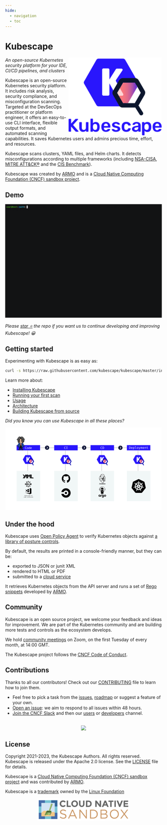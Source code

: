 ```yaml
---
hide:
  - navigation
  - toc
---
```


# Kubescape

<picture>
  <source media="(prefers-color-scheme: dark)" srcset="https://raw.githubusercontent.com/cncf/artwork/master/projects/kubescape/stacked/white/kubescape-stacked-white.svg" width="300">
  <source media="(prefers-color-scheme: light)" srcset="https://raw.githubusercontent.com/cncf/artwork/master/projects/kubescape/stacked/color/kubescape-stacked-color.svg" width="300">
  <img alt="Kubescape logo" align="right" src="https://raw.githubusercontent.com/cncf/artwork/master/projects/kubescape/stacked/color/kubescape-stacked-color.svg" width="300">
</picture>

_An open-source Kubernetes security platform for your IDE, CI/CD pipelines, and clusters_

Kubescape is an open-source Kubernetes security platform. It includes risk analysis, security compliance, and misconfiguration scanning. Targeted at the DevSecOps practitioner or platform engineer, it offers an easy-to-use CLI interface, flexible output formats, and automated scanning capabilities. It saves Kubernetes users and admins precious time, effort, and resources.

Kubescape scans clusters, YAML files, and Helm charts. It detects misconfigurations according to multiple frameworks (including [NSA-CISA](https://www.armosec.io/blog/kubernetes-hardening-guidance-summary-by-armo/?utm_source=kubescape.io&utm_medium=website), [MITRE ATT&CK®](https://www.microsoft.com/security/blog/2021/03/23/secure-containerized-environments-with-updated-threat-matrix-for-kubernetes/) and the [CIS Benchmark](https://www.armosec.io/blog/cis-kubernetes-benchmark-framework-scanning-tools-comparison/?utm_source=kubescape.io&utm_medium=website)).

Kubescape was created by [ARMO](https://www.armosec.io/?utm_source=kubescape.io&utm_medium=website) and is a [Cloud Native Computing Foundation (CNCF) sandbox project](https://www.cncf.io/sandbox-projects/).

## Demo
<img src="https://github.com/kubescape/kubescape/raw/master/docs/img/demo.gif">

_Please [star ⭐](https://github.com/kubescape/kubescape/stargazers) the repo if you want us to continue developing and improving Kubescape! 😀_

## Getting started

Experimenting with Kubescape is as easy as:

``` sh
curl -s https://raw.githubusercontent.com/kubescape/kubescape/master/install.sh | /bin/bash
```

Learn more about:

* [Installing Kubescape](https://github.com/kubescape/kubescape/blob/master/docs/getting-started.md#install-kubescape)
* [Running your first scan](https://github.com/kubescape/kubescape/blob/master/docs/getting-started.md#run-your-first-scan)
* [Usage](https://github.com/kubescape/kubescape/blob/master/docs/getting-started.md#examples)
* [Architecture](https://github.com/kubescape/kubescape/blob/master/docs/architecture.md)
* [Building Kubescape from source](https://github.com/kubescape/kubescape/blob/master/docs/building.md)

_Did you know you can use Kubescape in all these places?_

<div align="center">
    <img src="https://github.com/kubescape/kubescape/raw/master/docs/img/ksfromcodetodeploy.png" alt="Places you can use Kubescape: in your IDE, CI, CD, or against a running cluster.">
</div>

## Under the hood

Kubescape uses [Open Policy Agent](https://github.com/open-policy-agent/opa) to verify Kubernetes objects against [a library of posture controls](https://github.com/kubescape/regolibrary).

By default, the results are printed in a console-friendly manner, but they can be:

* exported to JSON or junit XML
* rendered to HTML or PDF
* submitted to a [cloud service](https://github.com/kubescape/kubescape/blob/master/docs/providers.md)

It retrieves Kubernetes objects from the API server and runs a set of [Rego snippets](https://www.openpolicyagent.org/docs/latest/policy-language/) developed by [ARMO](https://www.armosec.io/?utm_source=kubescape.io&utm_medium=website).

## Community

Kubescape is an open source project, we welcome your feedback and ideas for improvement. We are part of the Kubernetes community and are building more tests and controls as the ecosystem develops.

We hold [community meetings](https://us02web.zoom.us/j/84020231442) on Zoom, on the first Tuesday of every month, at 14:00 GMT.

The Kubescape project follows the [CNCF Code of Conduct](https://github.com/cncf/foundation/blob/master/code-of-conduct.md).

## Contributions

Thanks to all our contributors!  Check out our [CONTRIBUTING](https://github.com/kubescape/kubescape/blob/master/CONTRIBUTING.md) file to learn how to join them.

* Feel free to pick a task from the [issues](https://github.com/kubescape/kubescape/issues?q=is%3Aissue+is%3Aopen+label%3A%22open+for+contribution%22), [roadmap](https://github.com/kubescape/kubescape/blob/master/docs/roadmap.md) or suggest a feature of your own.
* [Open an issue](https://github.com/kubescape/kubescape/issues/new/choose): we aim to respond to all issues within 48 hours.
* [Join the CNCF Slack](https://slack.cncf.io/) and then our [users](https://cloud-native.slack.com/archives/C04EY3ZF9GE) or [developers](https://cloud-native.slack.com/archives/C04GY6H082K) channel.

<br>

<div style="text-align: center">
<a href = "https://github.com/kubescape/kubescape/graphs/contributors">
  <img src = "https://contrib.rocks/image?repo=kubescape/kubescape"/>
</a>
</div>

## License

Copyright 2021-2023, the Kubescape Authors. All rights reserved. Kubescape is released under the Apache 2.0 license. See the [LICENSE](LICENSE) file for details.

Kubescape is a [Cloud Native Computing Foundation (CNCF) sandbox project](https://www.cncf.io/sandbox-projects/) and was contributed by [ARMO](https://www.armosec.io/?utm_source=kubescape.io&utm_medium=website).

Kubescape is a [trademark](https://www.linuxfoundation.org/legal/trademark-usage) owned by the [Linux Foundation](https://www.linuxfoundation.org/)

<div align="center">
    <img src="https://raw.githubusercontent.com/cncf/artwork/master/other/cncf-sandbox/horizontal/color/cncf-sandbox-horizontal-color.svg" width="300" alt="CNCF Sandbox Project">
</div>